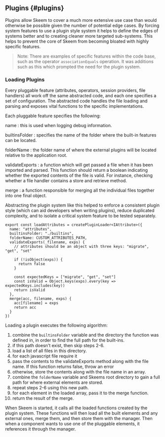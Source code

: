 ## Plugins {#plugins}

Plugins allow Skeem to cover a much more extensive use case than would otherwise be possible given the number of potential edge cases. By forcing system features to use a plugin style system it helps to define the edges of systems better and to creating cleaner more targeted sub-systems. This helps to prevent the core of Skeem from becoming bloated with highly specific features.

> Note: There are examples of specific features within the code base, such as the operator `associationEquals` operation. It was additions such as this which prompted the need for the plugin system.

### Loading Plugins

Every pluggable feature (attributes, operators, session providers, file handlers) all work off the same abstracted code, and each one specifies a set of configuration. The abstracted code handles the file loading and parsing and exposes vital functions to the specific implementations.

Each pluggable feature specifies the following:

name
: this is used when logging debug information.

builtinsFolder
: specifies the name of the folder where the built-in features can be located.

folderName
: the folder name of where the external plugins will be located relative to the application root.

validateExports
: a function which will get passed a file when it has been imported and parsed. This function should return a boolean indicating whether the exported contents of the file is valid. For instance, checking whether a file handler contains a store and retrieve method.

merge
: a function responsible for merging all the individual files together into one final object.

Abstracting the plugin system like this helped to enforce a consistent plugin style (which can aid developers when writing plugins), reduce duplicated complexity, and to isolate a critical system feature to be tested separately.

```{.javascript caption="The code required to define the attribute plugin system"}
export const loadAttributes = createPluginLoader<IAttribute>({
  name: "attributes",
  builtinsFolder: "./builtins",
  folderName: CUSTOM_ATTRIBUTES_PATH,
  validateExports(_filename, exps) {
    // attributes should be an object with three keys: "migrate", "get", "set"

    if (!isObject(exps)) {
      return false
    }

    const expectedKeys = ["migrate", "get", "set"]
    const isValid = Object.keys(exps).every(key => expectedKeys.includes(key))
    return isValid
  },
  merge(acc, filename, exps) {
    acc[filename] = exps
    return acc
  }
})
```

Loading a plugin executes the following algorithm:

1. combine the `builtinsFolder` variable and the directory the function was defined in, in order to find the full path for the built-ins.
2. if this path doesn't exist, then skip steps 2-6.
3. load a list of all files in this directory.
4. for each javascript file require it
5. pass the contents to the validateExports method along with the file name. If this function returns false, throw an error
6. otherwise, store the contents along with the file name in an array.
7. combine the `folderName` variable and Skeems root directory to gain a full path for where external elements are stored.
8. repeat steps 2-6 using this new path.
9. for each element in the loaded array, pass it to the merge function.
10. return the result of the merge.

When Skeem is started, it calls all the loaded functions created by the plugin system. These functions will then load all the built elements and any external ones, merge them, and then store them with the manager. Then when a component wants to use one of the pluggable elements, it references it through the manager.
